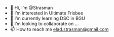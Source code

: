 - 👋 Hi, I’m @Strasman
- 👀 I’m interested in Ultimate Frisbee
- 🌱 I’m currently learning DSC in BGU
- 💞️ I’m looking to collaborate on ...
- 📫 How to reach me elad.strasman@gmail.com

<!---
Strasman/Strasman is a ✨ special ✨ repository because its `README.md` (this file) appears on your GitHub profile.
You can click the Preview link to take a look at your changes.
--->
